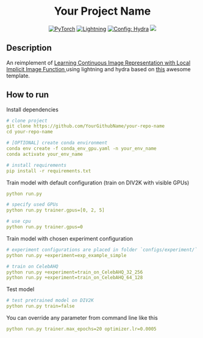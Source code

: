 <div align="center">

# Your Project Name

<a href="https://pytorch.org/get-started/locally/"><img alt="PyTorch" src="https://img.shields.io/badge/PyTorch-orange?logo=pytorch"></a>
<a href="https://pytorchlightning.ai/"><img alt="Lightning" src="https://img.shields.io/badge/-Lightning-blueviolet"></a>
<a href="https://hydra.cc/"><img alt="Config: Hydra" src="https://img.shields.io/badge/Config-Hydra-blue"></a>
[![](https://shields.io/badge/-Lightning--Hydra--Template-017F2F?style=flat&logo=github&labelColor=303030)](https://github.com/hobogalaxy/lightning-hydra-template)

</div>

## Description
An reimplement of [Learning Continuous Image Representation with Local Implicit Image Function
](https://arxiv.org/abs/2012.09161) using lightning and hydra based on [this](https://github.com/hobogalaxy/lightning-hydra-template) awesome template.

## How to run
Install dependencies
```yaml
# clone project
git clone https://github.com/YourGithubName/your-repo-name
cd your-repo-name

# [OPTIONAL] create conda environment
conda env create -f conda_env_gpu.yaml -n your_env_name
conda activate your_env_name

# install requirements
pip install -r requirements.txt
```

Train model with default configuration (train on DIV2K with visible GPUs)
```yaml
python run.py

# specify used GPUs
python run.py trainer.gpus=[0, 2, 5]

# use cpu
python run.py trainer.gpus=0
```

Train model with chosen experiment configuration
```yaml
# experiment configurations are placed in folder `configs/experiment/`
python run.py +experiment=exp_example_simple

# train on CelebAHQ
python run.py +experiment=train_on_CelebAHQ_32_256
python run.py +experiment=train_on_CelebAHQ_64_128
```

Test model
```yaml
# test pretrained model on DIV2K
python run.py train=false
```

You can override any parameter from command line like this
```yaml
python run.py trainer.max_epochs=20 optimizer.lr=0.0005
```
<br>
